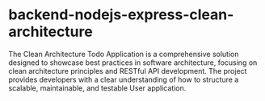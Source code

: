 # backend-nodejs-express-clean-architecture
The Clean Architecture Todo Application is a comprehensive solution designed to showcase best practices in software architecture, focusing on clean architecture principles and RESTful API development. The project provides developers with a clear understanding of how to structure a scalable, maintainable, and testable User application.
